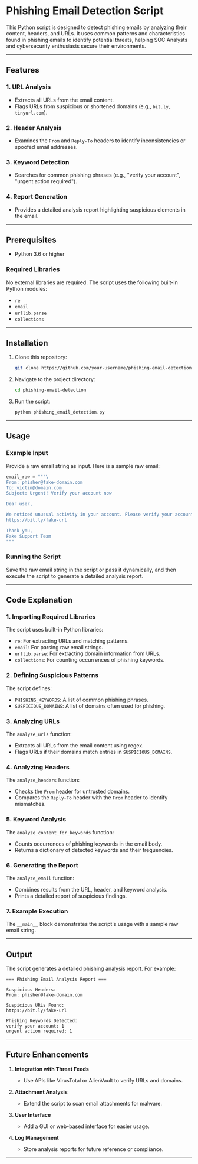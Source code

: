 # Phishing Email Detection Script

This Python script is designed to detect phishing emails by analyzing their content, headers, and URLs. It uses common patterns and characteristics found in phishing emails to identify potential threats, helping SOC Analysts and cybersecurity enthusiasts secure their environments.

---

## Features

### 1. **URL Analysis**
- Extracts all URLs from the email content.
- Flags URLs from suspicious or shortened domains (e.g., `bit.ly`, `tinyurl.com`).

### 2. **Header Analysis**
- Examines the `From` and `Reply-To` headers to identify inconsistencies or spoofed email addresses.

### 3. **Keyword Detection**
- Searches for common phishing phrases (e.g., "verify your account", "urgent action required").

### 4. **Report Generation**
- Provides a detailed analysis report highlighting suspicious elements in the email.

---

## Prerequisites

- Python 3.6 or higher

### Required Libraries
No external libraries are required. The script uses the following built-in Python modules:
- `re`
- `email`
- `urllib.parse`
- `collections`

---

## Installation

1. Clone this repository:
   ```bash
   git clone https://github.com/your-username/phishing-email-detection.git
   ```
2. Navigate to the project directory:
   ```bash
   cd phishing-email-detection
   ```
3. Run the script:
   ```bash
   python phishing_email_detection.py
   ```

---

## Usage

### Example Input
Provide a raw email string as input. Here is a sample raw email:

```python
email_raw = """\
From: phisher@fake-domain.com
To: victim@domain.com
Subject: Urgent! Verify your account now

Dear user,

We noticed unusual activity in your account. Please verify your account immediately to avoid suspension: 
https://bit.ly/fake-url

Thank you,
Fake Support Team
"""
```

### Running the Script
Save the raw email string in the script or pass it dynamically, and then execute the script to generate a detailed analysis report.

---

## Code Explanation

### 1. **Importing Required Libraries**
The script uses built-in Python libraries:
- `re`: For extracting URLs and matching patterns.
- `email`: For parsing raw email strings.
- `urllib.parse`: For extracting domain information from URLs.
- `collections`: For counting occurrences of phishing keywords.

### 2. **Defining Suspicious Patterns**
The script defines:
- `PHISHING_KEYWORDS`: A list of common phishing phrases.
- `SUSPICIOUS_DOMAINS`: A list of domains often used for phishing.

### 3. **Analyzing URLs**
The `analyze_urls` function:
- Extracts all URLs from the email content using regex.
- Flags URLs if their domains match entries in `SUSPICIOUS_DOMAINS`.

### 4. **Analyzing Headers**
The `analyze_headers` function:
- Checks the `From` header for untrusted domains.
- Compares the `Reply-To` header with the `From` header to identify mismatches.

### 5. **Keyword Analysis**
The `analyze_content_for_keywords` function:
- Counts occurrences of phishing keywords in the email body.
- Returns a dictionary of detected keywords and their frequencies.

### 6. **Generating the Report**
The `analyze_email` function:
- Combines results from the URL, header, and keyword analysis.
- Prints a detailed report of suspicious findings.

### 7. **Example Execution**
The `__main__` block demonstrates the script's usage with a sample raw email string.

---

## Output

The script generates a detailed phishing analysis report. For example:

```
=== Phishing Email Analysis Report ===

Suspicious Headers:
From: phisher@fake-domain.com

Suspicious URLs Found:
https://bit.ly/fake-url

Phishing Keywords Detected:
verify your account: 1
urgent action required: 1
```

---

## Future Enhancements

1. **Integration with Threat Feeds**
   - Use APIs like VirusTotal or AlienVault to verify URLs and domains.

2. **Attachment Analysis**
   - Extend the script to scan email attachments for malware.

3. **User Interface**
   - Add a GUI or web-based interface for easier usage.

4. **Log Management**
   - Store analysis reports for future reference or compliance.

---
